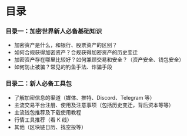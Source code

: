 # 目录

### 目录一：加密世界新人必备基础知识
- 加密资产是什么，和银行、股票资产的区别？
- 如何合规获得加密资产？合规获得加密资产的历史变迁
- 加密资产存在哪里比较好？如何兼顾交易和安全？（资产安全、钱包安全）
- 如何防止被骗？常见的钓鱼手法、诈骗手段


### 目录二：新人必备工具包
- 了解加密信息的渠道（媒体、推特、Discord、Telegram 等）
- 主流交易平台注册、使用及注意事项（包括历史变迁，背后资本等等）
- 主流钱包推荐及下载使用教程
- 行情工具推荐（看 K 线）
- 其他（区块链日历、找空投等）
